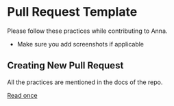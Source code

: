 # Pull Request Template #

Please follow these practices while contributing to Anna.

-   Make sure you add screenshots if applicable

## Creating New Pull Request ##

All the practices are mentioned in the docs of the repo. 

[Read once](https://github.com/lalitmee/Anna/blob/master/docs/README.md#contributing)

